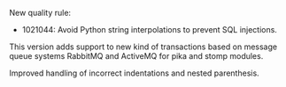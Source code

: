 New quality rule:
- 1021044: Avoid Python string interpolations to prevent SQL injections.

This version adds support to new kind of transactions based on message queue systems RabbitMQ and ActiveMQ for pika and stomp modules.

Improved handling of incorrect indentations and nested parenthesis.